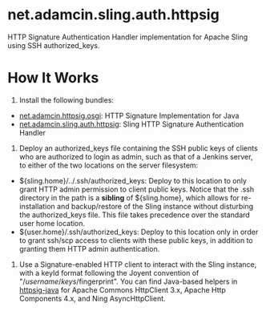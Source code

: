 net.adamcin.sling.auth.httpsig
==============================

HTTP Signature Authentication Handler implementation for Apache Sling using SSH authorized_keys.

How It Works
============

1. Install the following bundles:
  * [net.adamcin.httpsig.osgi](http://search.maven.org/#artifactdetails%7Cnet.adamcin.httpsig%7Cnet.adamcin.httpsig.osgi%7C1.0.2%7Cbundle): HTTP Signature Implementation for Java
  * [net.adamcin.sling.auth.httpsig](http://search.maven.org/#artifactdetails%7Cnet.adamcin.sling%7Cnet.adamcin.sling.auth.httpsig%7C0.8.0%7Cbundle): Sling HTTP Signature Authentication Handler

1. Deploy an authorized_keys file containing the SSH public keys of clients who are authorized to login as admin, such as that of a Jenkins server, to either of the two locations on the server filesystem:
  * ${sling.home}/../.ssh/authorized_keys: Deploy to this location to only grant HTTP admin permission to client public keys. Notice that the .ssh directory in the path is a **sibling** of ${sling.home}, which allows for re-installation and backup/restore of the Sling instance without disturbing the authorized_keys file. This file takes precedence over the standard user home location.
  * ${user.home}/.ssh/authorized_keys: Deploy to this location only in order to grant ssh/scp access to clients with these public keys, in addition to granting them HTTP admin authentication.

1. Use a Signature-enabled HTTP client to interact with the Sling instance, with a keyId format following the Joyent convention of "/$username/keys/$fingerprint". You can find Java-based helpers in [httpsig-java](https://github.com/adamcin/httpsig-java) for Apache Commons HttpClient 3.x, Apache Http Components 4.x, and Ning AsyncHttpClient.


